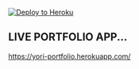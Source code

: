 [![Deploy to Heroku](https://www.herokucdn.com/deploy/button.png)](https://heroku.com/deploy)

## LIVE PORTFOLIO APP...
https://yori-portfolio.herokuapp.com/
